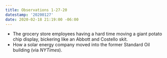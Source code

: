```yaml
---
title: Observations 1-27-20
datestamp: '20200127'
date: 2020-02-18 21:19:00 -06:00
---
```


- The grocery store employees having a hard time moving a giant potato chip display, bickering like an Abbott and Costello skit.
- How a solar energy company moved into the former Standard Oil building (via *NYTimes*).
